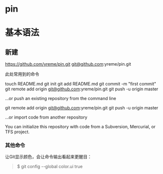 pin
===

# 基本语法

## 新建
https://github.com/yreme/pin.git
git@github.com:yreme/pin.git


此处常用到的命令
>
touch README.md
git init
git add README.md
git commit -m "first commit"
git remote add origin git@github.com:yreme/pin.git
git push -u origin master


…or push an existing repository from the command line

>
git remote add origin git@github.com:yreme/pin.git
git push -u origin master

…or import code from another repository

You can initialize this repository with code from a Subversion, Mercurial, or TFS project.


### 其他命令
让Git显示颜色，会让命令输出看起来更醒目： 
>$ git config --global color.ui true

